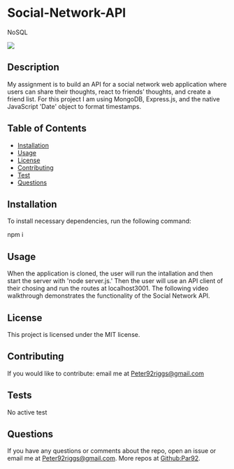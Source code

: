 # Social-Network-API
NoSQL

![](https://img.shields.io/badge/label-MIT-green)
  ## Description 
  My assignment is to build an API for a social network web application where users can share their thoughts, react to friends’ thoughts, and create a friend list. For this project I am using MongoDB, Express.js, and the native JavaScript 'Date' object to format timestamps.

  ## Table of Contents
  * [Installation](#installation)
  * [Usage](#usage)
  * [License](#license)
  * [Contributing](#contributing)
  * [Test](#tests)
  * [Questions](#questions)

  ## Installation

  To install necessary dependencies, run the following command:

  npm i

  ## Usage

  When the application is cloned, the user will run the intallation and then start the server with 'node server.js.' Then the user will use an API client of their chosing and run the routes at localhost3001. The following video walkthrough demonstrates the functionality of the Social Network API.
  


  


  ## License
  This project is licensed under the MIT license.

  ## Contributing
  If you would like to contribute:
  email me at Peter92riggs@gmail.com

  ## Tests
  No active test
  
  ## Questions
  If you have any questions or comments about the repo, open an issue or email me at Peter92riggs@gmail.com.
  More repos at [Github:Par92](https://github.com/Par92).